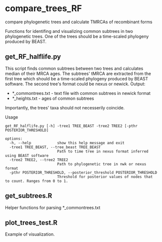 # compare_trees_RF
compare phylogenetic trees and calculate TMRCAs of recombinant forms 

Functions for identifing and visualizing common subtrees in two phylogenetic trees. One of the trees should be a time-scaled phylogeny produced by BEAST.


## get_RF_halflife.py

This script finds common subtrees between two trees and calculates median of their MRCA ages. The subtrees' tMRCA are extracted from the first tree which should be a time-scaled phylogeny produced by BEAST software. The second tree's format could be nexus or newick. Output:
- *_commontrees.txt - text file with common subtrees in newick format
- *_heights.txt - ages of common subtrees

Importantly, the trees' taxa should not necesserily coincide. 

Usage
```
get_RF_halflife.py [-h] -tree1 TREE_BEAST -tree2 TREE2 [-pthr POSTERIOR_THRESHOLD]

options:
  -h, --help            show this help message and exit
  -tree1 TREE_BEAST, --tree_beast TREE_BEAST
                        Path to time tree in nexus format inferred using BEAST software
  -tree2 TREE2, --tree2 TREE2
                        Path to phylogenetic tree in nwk or nexus format
  -pthr POSTERIOR_THRESHOLD, --posterior_threshold POSTERIOR_THRESHOLD
                        Threshold for posterior values of nodes that to count. Ranges from 0 to 1.
```


## get_subtrees.R

Helper functions for parsing *_commontrees.txt


## plot_trees_test.R

Example of visualization.